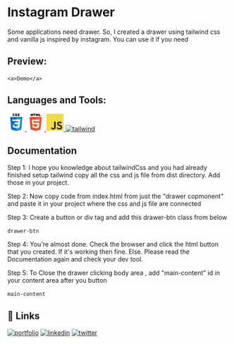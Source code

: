 # Instagram Drawer

Some applications need drawer. So, I created a drawer using tailwind css and vanilla js inspired by instagram. You can use it if you need

## Preview:

    <a>Demo</a>

## Languages and Tools:

<p align="left"> <a href="https://www.w3schools.com/css/" target="_blank" rel="noreferrer"> <img src="https://raw.githubusercontent.com/devicons/devicon/master/icons/css3/css3-original-wordmark.svg" alt="css3" width="40" height="40"/> </a> <a href="https://www.w3.org/html/" target="_blank" rel="noreferrer"> <img src="https://raw.githubusercontent.com/devicons/devicon/master/icons/html5/html5-original-wordmark.svg" alt="html5" width="40" height="40"/> </a> <a href="https://developer.mozilla.org/en-US/docs/Web/JavaScript" target="_blank" rel="noreferrer"> <img src="https://raw.githubusercontent.com/devicons/devicon/master/icons/javascript/javascript-original.svg" alt="javascript" width="40" height="40"/> </a> <a href="https://tailwindcss.com/" target="_blank" rel="noreferrer"> <img src="https://www.vectorlogo.zone/logos/tailwindcss/tailwindcss-icon.svg" alt="tailwind" width="40" height="40"/> </a> </p>

## Documentation

Step 1: I hope you knowledge about tailwindCss and you had already finished setup tailwind copy all the css and js file from dist directory. Add those in your project.

Step 2: Now copy code from index.html from just the "drawer copmonent" and paste it in your project where the css and js file are connected

Step 3: Create a button or div tag and add this drawer-btn class from below

```
drawer-btn
```

Step 4: You're almost done. Check the browser and click the html button that you created. If it's working then fine. Else. Please read the Documentation again and check your dev tool.

Step 5: To Close the drawer clicking body area , add "main-content" id in your content area after you button

```
main-content
```

## 🔗 Links

[![portfolio](https://img.shields.io/badge/my_portfolio-000?style=for-the-badge&logo=ko-fi&logoColor=white)](https://katherineoelsner.com/)
[![linkedin](https://img.shields.io/badge/linkedin-0A66C2?style=for-the-badge&logo=linkedin&logoColor=white)](https://www.linkedin.com/)
[![twitter](https://img.shields.io/badge/twitter-1DA1F2?style=for-the-badge&logo=twitter&logoColor=white)](https://twitter.com/)
